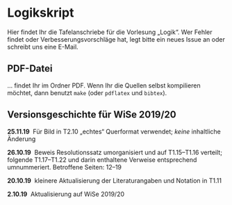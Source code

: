 # Logikskript
Hier findet Ihr die Tafelanschriebe für die Vorlesung „Logik“. Wer Fehler findet oder Verbesserungsvorschläge hat, legt bitte ein neues Issue an oder schreibt uns eine E-Mail.

## PDF-Datei

… findet Ihr im Ordner PDF. Wenn Ihr die Quellen selbst kompilieren möchtet, dann benutzt
<code>make</code> (oder
<code>pdflatex</code> und <code>bibtex</code>).

## Versionsgeschichte für WiSe 2019/20

**25.11.19**&nbsp; Für Bild in T2.10 „echtes“ Querformat verwendet; *keine* inhaltliche Änderung

**26.10.19**&nbsp; Beweis Resolutionssatz umorganisiert und auf T1.15–T1.16 verteilt; folgende T1.17–T1.22 und darin enthaltene Verweise entsprechend umnummeriert. Betroffene Seiten: 12–19

**20.10.19**&nbsp; kleinere Aktualisierung der Literaturangaben und Notation in T1.11

**2.10.19**&nbsp; Aktualisierung auf WiSe 2019/20
